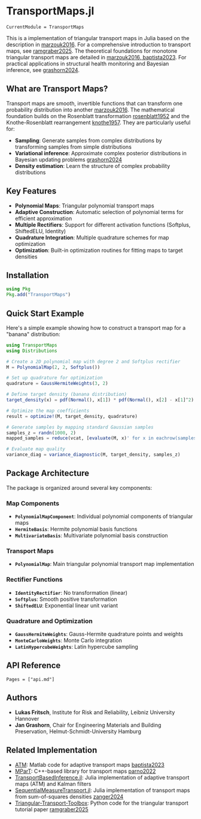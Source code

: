 # TransportMaps.jl

```@meta
CurrentModule = TransportMaps
```

This is a implementation of triangular transport maps in Julia based on the description in [marzouk2016](@cite).
For a comprehensive introduction to transport maps, see [ramgraber2025](@cite). The theoretical foundations for monotone triangular transport maps are detailed in [marzouk2016, baptista2023](@cite). For practical applications in structural health monitoring and Bayesian inference, see [grashorn2024](@cite).

## What are Transport Maps?

Transport maps are smooth, invertible functions that can transform one probability distribution into another [marzouk2016](@cite).
The mathematical foundation builds on the Rosenblatt transformation [rosenblatt1952](@cite) and the Knothe-Rosenblatt rearrangement [knothe1957](@cite).
They are particularly useful for:

- **Sampling**: Generate samples from complex distributions by transforming samples from simple distributions
- **Variational inference**: Approximate complex posterior distributions in Bayesian updating problems [grashorn2024](@cite)
- **Density estimation**: Learn the structure of complex probability distributions

## Key Features

- **Polynomial Maps**: Triangular polynomial transport maps
- **Adaptive Construction**: Automatic selection of polynomial terms for efficient approximation
- **Multiple Rectifiers**: Support for different activation functions (Softplus, ShiftedELU, Identity)
- **Quadrature Integration**: Multiple quadrature schemes for map optimization
- **Optimization**: Built-in optimization routines for fitting maps to target densities

## Installation

```julia
using Pkg
Pkg.add("TransportMaps")
```

## Quick Start Example

Here's a simple example showing how to construct a transport map for a "banana" distribution:

```julia
using TransportMaps
using Distributions

# Create a 2D polynomial map with degree 2 and Softplus rectifier
M = PolynomialMap(2, 2, Softplus())

# Set up quadrature for optimization
quadrature = GaussHermiteWeights(3, 2)

# Define target density (banana distribution)
target_density(x) = pdf(Normal(), x[1]) * pdf(Normal(), x[2] - x[1]^2)

# Optimize the map coefficients
result = optimize!(M, target_density, quadrature)

# Generate samples by mapping standard Gaussian samples
samples_z = randn(1000, 2)
mapped_samples = reduce(vcat, [evaluate(M, x)' for x in eachrow(samples_z)])

# Evaluate map quality
variance_diag = variance_diagnostic(M, target_density, samples_z)
```

## Package Architecture

The package is organized around several key components:

### Map Components

- **`PolynomialMapComponent`**: Individual polynomial components of triangular maps
- **`HermiteBasis`**: Hermite polynomial basis functions
- **`MultivariateBasis`**: Multivariate polynomial basis construction

### Transport Maps

- **`PolynomialMap`**: Main triangular polynomial transport map implementation

### Rectifier Functions

- **`IdentityRectifier`**: No transformation (linear)
- **`Softplus`**: Smooth positive transformation
- **`ShiftedELU`**: Exponential linear unit variant

### Quadrature and Optimization

- **`GaussHermiteWeights`**: Gauss-Hermite quadrature points and weights
- **`MonteCarloWeights`**: Monte Carlo integration
- **`LatinHypercubeWeights`**: Latin hypercube sampling

## API Reference

```@contents
Pages = ["api.md"]
```

## Authors

- **Lukas Fritsch**, Institute for Risk and Reliability, Leibniz University Hannover
- **Jan Grashorn**, Chair for Engineering Materials and Building Preservation, Helmut-Schmidt-University Hamburg

## Related Implementation

- [ATM](https://github.com/baptistar/ATM): Matlab code for adaptive transport maps [baptista2023](@cite)
- [MParT](https://github.com/MeasureTransport/MParT): C++-based library for transport maps [parno2022](@cite)
- [TransportBasedInference.jl](https://github.com/mleprovost/TransportBasedInference.jl): Julia implementation of adaptive transport maps (ATM) and Kalman filters
- [SequentialMeasureTransport.jl](https://github.com/benjione/SequentialMeasureTransport.jl): Julia implementation of transport maps from sum-of-squares densities [zanger2024](@cite)
- [Triangular-Transport-Toolbox](https://github.com/MaxRamgraber/Triangular-Transport-Toolbox): Python code for the triangular transport tutorial paper [ramgraber2025](@cite)
